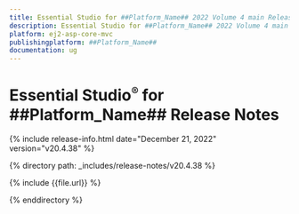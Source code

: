 ```yaml
---
title: Essential Studio for ##Platform_Name## 2022 Volume 4 main Release Release Notes  
description: Essential Studio for ##Platform_Name## 2022 Volume 4 main Release Release Notes  
platform: ej2-asp-core-mvc
publishingplatform: ##Platform_Name##
documentation: ug
---
```


# Essential Studio<sup style="font-size:70%">&reg;</sup> for ##Platform_Name##  Release Notes  

{% include release-info.html date="December 21, 2022"  version="v20.4.38" %} 

{% directory path: _includes/release-notes/v20.4.38 %}

{% include {{file.url}} %}

{% enddirectory %}


